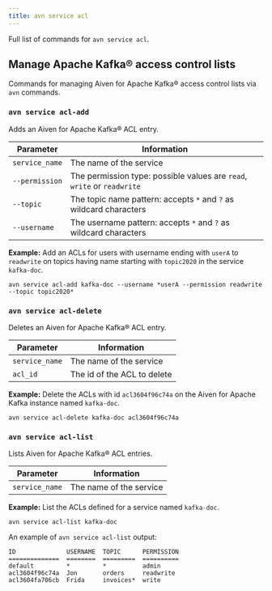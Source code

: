 ```yaml
---
title: avn service acl
---
```


Full list of commands for `avn service acl`.

## Manage Apache Kafka® access control lists

Commands for managing Aiven for Apache Kafka® access control lists via
`avn` commands.

### `avn service acl-add`

Adds an Aiven for Apache Kafka® ACL entry.

| Parameter      | Information                                                             |
| -------------- | ----------------------------------------------------------------------- |
| `service_name` | The name of the service                                                 |
| `--permission` | The permission type: possible values are `read`, `write` or `readwrite` |
| `--topic`      | The topic name pattern: accepts `*` and `?` as wildcard characters      |
| `--username`   | The username pattern: accepts `*` and `?` as wildcard characters        |

**Example:** Add an ACLs for users with username ending with `userA` to
`readwrite` on topics having name starting with `topic2020` in the
service `kafka-doc`.

```
avn service acl-add kafka-doc --username *userA --permission readwrite --topic topic2020*
```

### `avn service acl-delete`

Deletes an Aiven for Apache Kafka® ACL entry.

| Parameter      | Information                 |
| -------------- | --------------------------- |
| `service_name` | The name of the service     |
| `acl_id`       | The id of the ACL to delete |

**Example:** Delete the ACLs with id `acl3604f96c74a` on the Aiven for
Apache Kafka instance named `kafka-doc`.

```
avn service acl-delete kafka-doc acl3604f96c74a
```

### `avn service acl-list`

Lists Aiven for Apache Kafka® ACL entries.

| Parameter      | Information             |
| -------------- | ----------------------- |
| `service_name` | The name of the service |

**Example:** List the ACLs defined for a service named `kafka-doc`.

```
avn service acl-list kafka-doc
```

An example of `avn service acl-list` output:

```text
ID              USERNAME  TOPIC      PERMISSION
==============  ========  =========  ==========
default         *         *          admin
acl3604f96c74a  Jon       orders     readwrite
acl3604fa706cb  Frida     invoices*  write
```
